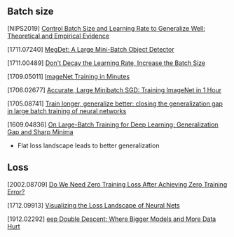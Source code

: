 ## Batch size
[NIPS2019] [Control Batch Size and Learning Rate to Generalize Well: Theoretical and Empirical Evidence]()

[1711.07240] [MegDet: A Large Mini-Batch Object Detector](https://arxiv.org/abs/1711.07240)

[1711.00489] [Don't Decay the Learning Rate, Increase the Batch Size](https://arxiv.org/abs/1711.00489)

[1709.05011] [ImageNet Training in Minutes](https://arxiv.org/abs/1709.05011)

[1706.02677] [Accurate, Large Minibatch SGD: Training ImageNet in 1 Hour](https://arxiv.org/abs/1706.02677)

[1705.08741] [Train longer, generalize better: closing the
generalization gap in large batch training of neural
networks](https://arxiv.org/abs/1705.08741)

[1609.04836] [On Large-Batch Training for Deep Learning: Generalization Gap and Sharp Minima](https://arxiv.org/abs/1609.04836)
  - Flat loss landscape leads to better generalization

## Loss
[2002.08709] [Do We Need Zero Training Loss
After Achieving Zero Training Error?](https://arxiv.org/abs/2002.08709)

[1712.09913] [Visualizing the Loss Landscape of Neural Nets](https://arxiv.org/abs/1712.09913)

[1912.02292] [eep Double Descent: Where Bigger Models and More Data Hurt](https://arxiv.org/abs/1912.02292)
